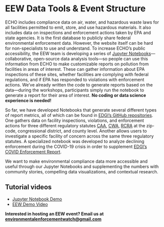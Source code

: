 <!--This is the main content file to edit for this page. It is embedded in src/pages/events.js. The page title comes from the .json in this same folder.-->

<!--The text at the top of this page is pulled from `events-snippet.md` in this folder-->

# EEW Data Tools & Event Structure
ECHO includes compliance data on air, water, and hazardous waste laws for all facilities permitted to emit, store, and use hazardous materials. It also includes data on inspections and enforcement actions taken by EPA and state agencies. It is the first database to publicly share federal environmental enforcement data. However, the website itself can be hard for non-specialists to use and understand. To increase ECHO’s public accessibility, the EEW team is developing a series of [Jupyter Notebooks](https://docs.google.com/document/d/1fAWoUbsISSV-tFZvASbTDE6KRl6Hkeu4p-N2jpQFmt0/edit)—collaborative, open-source data analysis tools—so people can use this information from ECHO to make customizable reports on pollution from facilities in areas of interest. 
These can gather information about EPA inspections of these sites, whether facilities are complying with federal regulations, and if EPA has responded to violations with enforcement actions. We’ve already written the code to generate reports based on the data—during the workshops, participants simply run the notebook to generate a report for their area of interest. **No coding or data science experience is needed!**

So far, we have developed Notebooks that generate several different types of report metrics, all of which can be found in [EDGI’s GitHub repositories](https://github.com/edgi-govdata-archiving/ECHO-Cross-Program). One gathers data on facility inspections, violations, and enforcement actions for three different regulatory statutes [CAA](https://www.epa.gov/laws-regulations/summary-clean-air-act), [CWA](https://www.epa.gov/laws-regulations/summary-clean-water-act), [RCRA](https://www.epa.gov/laws-regulations/summary-resource-conservation-and-recovery-act) at the zip-code, congressional district, and county level. Another allows users to investigate a specific facility of concern across the same three regulatory statutes. A specialized notebook was developed to analyze declining enforcement during the COVID-19 crisis in order to supplement [EDGI’s COVID Enforcement Report](https://envirodatagov.org/more-permission-to-pollute-the-decline-of-epa-enforcement-and-industry-compliance-during-covid/).

We want to make environmental compliance data more accessible and useful through our Jupyter Notebooks and supplementing the numbers with community stories, compelling data visualizations, and contextual research. 

## Tutorial videos
* [Jupyter Notebook Demo](https://www.youtube.com/watch?v=KJuEK89Y73c)
* [EEW Demo Video](https://www.youtube.com/watch?v=Q0iXOn-dY1g)

**Interested in hosting an EEW event? Email us at environmentalenforcementwatch@gmail.com**
